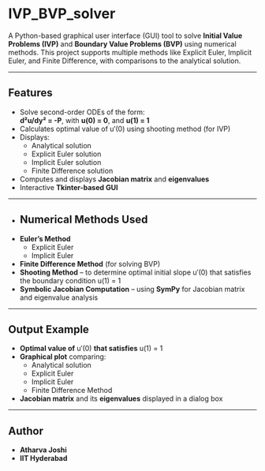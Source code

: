 # IVP_BVP_solver
A Python-based graphical user interface (GUI) tool to solve **Initial Value Problems (IVP)** and **Boundary Value Problems (BVP)** using numerical methods. This project supports multiple methods like Explicit Euler, Implicit Euler, and Finite Difference, with comparisons to the analytical solution.

---
##  Features

- Solve second-order ODEs of the form:  
  **d²u/dy² = -P**, with **u(0) = 0**, and **u(1) = 1**
- Calculates optimal value of u′(0) using shooting method (for IVP)
- Displays:
  - Analytical solution
  - Explicit Euler solution
  - Implicit Euler solution
  - Finite Difference solution
- Computes and displays **Jacobian matrix** and **eigenvalues**
- Interactive **Tkinter-based GUI**
---
- ## Numerical Methods Used
- **Euler’s Method**
  - Explicit Euler
  - Implicit Euler
- **Finite Difference Method** (for solving BVP)
- **Shooting Method** – to determine optimal initial slope u′(0) that satisfies the boundary condition u(1) = 1
- **Symbolic Jacobian Computation** – using **SymPy** for Jacobian matrix and eigenvalue analysis
---
##  Output Example
- **Optimal value of** u′(0) **that satisfies** u(1) = 1
- **Graphical plot** comparing:
  - Analytical solution
  - Explicit Euler
  - Implicit Euler
  - Finite Difference Method
- **Jacobian matrix** and its **eigenvalues** displayed in a dialog box
---

## Author
- **Atharva Joshi**<br>
- **IIT Hyderabad**
